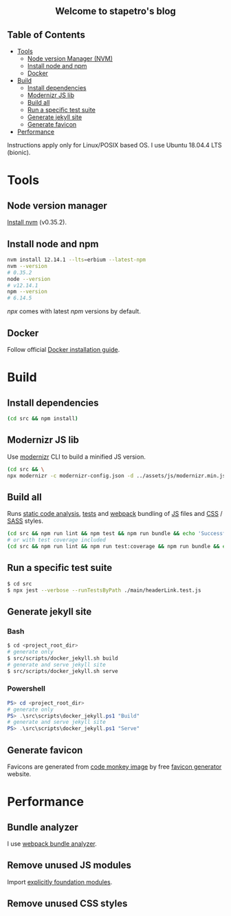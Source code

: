 <h2 align="center">Welcome to stapetro's blog</h2>

## Table of Contents
- [Tools](#tools)
    - [Node version Manager (NVM)](#node-version-manager)
    - [Install node and npm](#install-node-and-npm)
    - [Docker](#docker)
- [Build](#build)
    - [Install dependencies](#install-dependencies)
    - [Modernizr JS lib](#modernizr-js-lib)
    - [Build all](#build-all)
    - [Run a specific test suite](#run-a-specific-test-suite)
    - [Generate jekyll site](#generate-jekyll-site)
    - [Generate favicon](#generate-favicon)
- [Performance](#performance)

Instructions apply only for Linux/POSIX based OS. I use Ubuntu 18.04.4 LTS (bionic).
# Tools
## Node version manager
[Install nvm](https://github.com/nvm-sh/nvm) (v0.35.2).
## Install node and npm
```bash
nvm install 12.14.1 --lts=erbium --latest-npm
nvm --version
# 0.35.2
node --version
# v12.14.1
npm --version
# 6.14.5
```
_npx_ comes with latest _npm_ versions by default.
## Docker
Follow official [Docker installation guide](https://docs.docker.com/engine/install/ubuntu/). 
# Build
## Install dependencies
```bash
(cd src && npm install)
```
## Modernizr JS lib
Use [modernizr](https://modernizr.com/) CLI to build a minified JS version.
```bash
(cd src && \
npx modernizr -c modernizr-config.json -d ../assets/js/modernizr.min.js)
```
## Build all
Runs [static code analysis](https://eslint.org/), [tests](https://jestjs.io/) and [webpack](https://webpack.js.org/) bundling of [JS](https://developer.mozilla.org/en-US/docs/Web/JavaScript) files and [CSS](https://www.w3.org/Style/CSS/Overview.en.html) / [SASS](https://sass-lang.com/) styles.
```bash
(cd src && npm run lint && npm test && npm run bundle && echo 'Successful build')
# or with test coverage included
(cd src && npm run lint && npm run test:coverage && npm run bundle && echo 'Successful build')
```
## Run a specific test suite
```bash
$ cd src
$ npx jest --verbose --runTestsByPath ./main/headerLink.test.js
```
## Generate jekyll site
### Bash
```bash
$ cd <project_root_dir>
# generate only
$ src/scripts/docker_jekyll.sh build
# generate and serve jekyll site
$ src/scripts/docker_jekyll.sh serve
```
### Powershell
```powershell
PS> cd <project_root_dir>
# generate only
PS> .\src\scripts\docker_jekyll.ps1 "Build"
# generate and serve jekyll site
PS> .\src\scripts\docker_jekyll.ps1 "Serve"
```
## Generate favicon
Favicons are generated from [code monkey image](assets/img/codemonkey_3149003.jpeg) by free [favicon generator](https://www.favicon-generator.org/) website.
# Performance
## Bundle analyzer
I use [webpack bundle analyzer](https://github.com/webpack-contrib/webpack-bundle-analyzer).
## Remove unused JS modules
Import [explicitly foundation modules](https://github.com/foundation/foundation-zurb-template/blob/master/src/assets/js/app.js).
## Remove unused CSS styles
